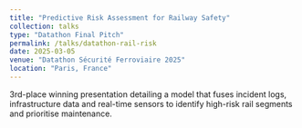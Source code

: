 ```yaml
---
title: "Predictive Risk Assessment for Railway Safety"
collection: talks
type: "Datathon Final Pitch"
permalink: /talks/datathon-rail-risk
date: 2025-03-05
venue: "Datathon Sécurité Ferroviaire 2025"
location: "Paris, France"
---
```


3rd-place winning presentation detailing a model that fuses incident logs, infrastructure data and real-time sensors to identify high-risk rail segments and prioritise maintenance.
